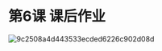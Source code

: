# 第6课 课后作业

![9c2508a4d443533ecded6226c902d08d](https://github.com/punish-yh/zkcourse-homework/assets/59658062/b9509f06-0cdd-4e46-a07b-e11bd3b67ed3)
